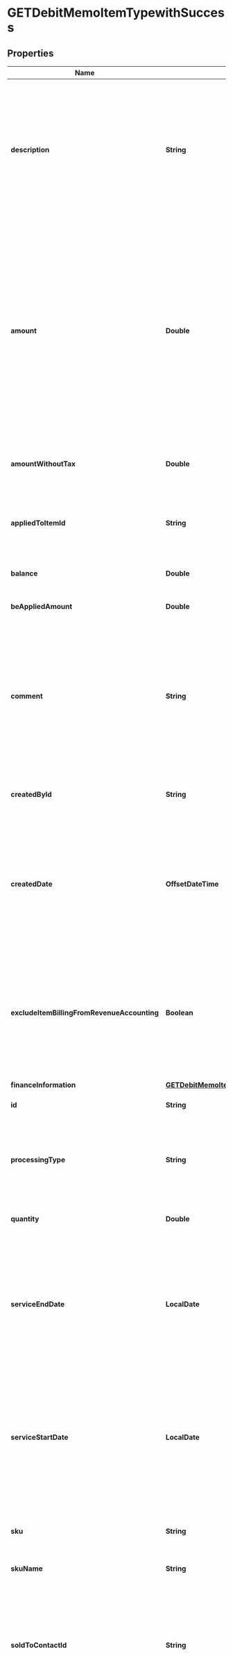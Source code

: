

# GETDebitMemoItemTypewithSuccess


## Properties

| Name | Type | Description | Notes |
|------------ | ------------- | ------------- | -------------|
|**description** | **String** | The description of the debit memo item.  **Note**: This field is only available if you set the &#x60;zuora-version&#x60; request header to &#x60;257.0&#x60; or later [available versions](https://developer.zuora.com/api-references/api/overview/#section/API-Versions/Minor-Version).  |  [optional] |
|**amount** | **Double** | The amount of the debit memo item. For tax-inclusive debit memo items, the amount indicates the debit memo item amount including tax. For tax-exclusive debit memo items, the amount indicates the debit memo item amount excluding tax.  |  [optional] |
|**amountWithoutTax** | **Double** | The debit memo item amount excluding tax.  |  [optional] |
|**appliedToItemId** | **String** | The parent debit memo item that this debit memo items is applied to if this item is discount.  |  [optional] |
|**balance** | **Double** | The balance of the debit memo item.  |  [optional] |
|**beAppliedAmount** | **Double** | The applied amount of the debit memo item.  |  [optional] |
|**comment** | **String** | Comments about the debit memo item.  **Note**: This field is not available if you set the &#x60;zuora-version&#x60; request header to &#x60;257.0&#x60; or later [available versions](https://developer.zuora.com/api-references/api/overview/#section/API-Versions/Minor-Version).  |  [optional] |
|**createdById** | **String** | The ID of the Zuora user who created the debit memo item.  |  [optional] |
|**createdDate** | **OffsetDateTime** | The date and time when the debit memo item was created, in &#x60;yyyy-mm-dd hh:mm:ss&#x60; format. For example, 2017-03-01 15:31:10.  |  [optional] |
|**excludeItemBillingFromRevenueAccounting** | **Boolean** | The flag to exclude the debit memo item from revenue accounting.  **Note**: This field is only available if you have the Billing - Revenue Integration feature enabled.   |  [optional] |
|**financeInformation** | [**GETDebitMemoItemTypewithSuccessAllOfFinanceInformation**](GETDebitMemoItemTypewithSuccessAllOfFinanceInformation.md) |  |  [optional] |
|**id** | **String** | The ID of the debit memo item.  |  [optional] |
|**processingType** | **String** | The kind of the charge for the debit memo item. Its possible values are &#x60;Charge&#x60; and &#x60;Discount&#x60;.   |  [optional] |
|**quantity** | **Double** | The number of units for the debit memo item.  |  [optional] |
|**serviceEndDate** | **LocalDate** | The end date of the service period associated with this debit memo item. Service ends one second before the date specified in this field.  |  [optional] |
|**serviceStartDate** | **LocalDate** | The start date of the service period associated with this debit memo item. If the associated charge is a one-time fee, this date is the date of that charge.  |  [optional] |
|**sku** | **String** | The SKU for the product associated with the debit memo item.  |  [optional] |
|**skuName** | **String** | The name of the SKU.  |  [optional] |
|**soldToContactId** | **String** | The ID of the sold-to contact associated with the invoice item.  The value of this field is &#x60;null&#x60; if you have the [Flexible Billing Attributes](https://knowledgecenter.zuora.com/Billing/Subscriptions/Flexible_Billing_Attributes) feature disabled.  |  [optional] |
|**soldToContactSnapshotId** | **String** | The ID of the sold-to contact snapshot associated with the invoice item.  The value of this field is &#x60;null&#x60; if you have the [Flexible Billing Attributes](https://knowledgecenter.zuora.com/Billing/Subscriptions/Flexible_Billing_Attributes) feature disabled.                 |  [optional] |
|**sourceItemId** | **String** | The ID of the source item.  |  [optional] |
|**sourceItemType** | [**SourceItemTypeEnum**](#SourceItemTypeEnum) | The type of the source item.  |  [optional] |
|**subscriptionId** | **String** | The ID of the subscription associated with the debit memo item.  |  [optional] |
|**taxItems** | [**List&lt;GETDMTaxItemType&gt;**](GETDMTaxItemType.md) | Container for the taxation items of the debit memo item.   **Note**: This field is not available if you set the &#x60;zuora-version&#x60; request header to &#x60;239.0&#x60; or later [available versions](https://developer.zuora.com/api-references/api/overview/#section/API-Versions/Minor-Version).  |  [optional] |
|**taxMode** | [**TaxModeEnum**](#TaxModeEnum) | The tax mode of the debit memo item, indicating whether the amount of the debit memo item includes tax.  |  [optional] |
|**taxationItems** | [**GETDebitMemoItemTypewithSuccessAllOfTaxationItems**](GETDebitMemoItemTypewithSuccessAllOfTaxationItems.md) |  |  [optional] |
|**unitOfMeasure** | **String** | The units to measure usage.  |  [optional] |
|**unitPrice** | **Double** | The per-unit price of the debit memo item.  |  [optional] |
|**updatedById** | **String** | The ID of the Zuora user who last updated the debit memo item.  |  [optional] |
|**updatedDate** | **OffsetDateTime** | The date and time when the debit memo item was last updated, in &#x60;yyyy-mm-dd hh:mm:ss&#x60; format. For example, 2017-03-02 15:36:10.  |  [optional] |



## Enum: SourceItemTypeEnum

| Name | Value |
|---- | -----|
| CREDITMEMOITEM | &quot;CreditMemoItem&quot; |
| SUBSCRIPTIONCOMPONENT | &quot;SubscriptionComponent&quot; |
| INVOICEDETAIL | &quot;InvoiceDetail&quot; |
| PRODUCTRATEPLANCHARGE | &quot;ProductRatePlanCharge&quot; |



## Enum: TaxModeEnum

| Name | Value |
|---- | -----|
| TAXEXCLUSIVE | &quot;TaxExclusive&quot; |
| TAXINCLUSIVE | &quot;TaxInclusive&quot; |



